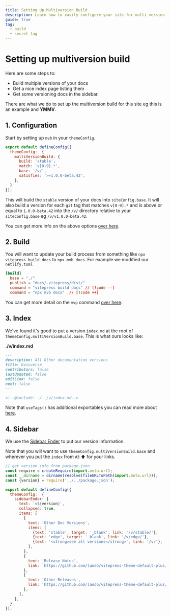 ```yaml
---
title: Setting Up Multiversion Build
description: Learn how to easily configure your site for multi version build
guide: true
tag:
  - build
  - secret tag
---
```


# Setting up multiversion build

Here are some steps to:

* Build multiple versions of your docs
* Get a nice index page listing them
* Get some versioning docs in the sidebar.

There are what we do to set up the multiversion build for this site eg this is an example and **YMMV**.

## 1. Configuration

Start by setting up `mvb` in your `themeConfig`.

```js
export default defineConfig({
  themeConfig:  {
    multiVersionBuild: {
      build: 'stable',
      match: 'v[0-9].*',
      base: '/v/',
      satisfies: '>=1.0.0-beta.42',
    },
  }
});
```

This will build the `stable` version of your docs into `siteConfig.base`. It will also build a version for each `git` tag that matches `v[0-9].*` and is above or equal to `1.0.0-beta.42` into the `/v/` directory relative to your `siteConfig.base` eg `/v/v1.0.0-beta.42`.

You can get more info on the above options [over here](../config/config.md#multiversion-build).

## 2. Build

You will want to update your build process from something like `npx vitepress build docs` to `npx mvb docs`. For example we modified our `netlify.toml`

```toml
[build]
  base = "./"
  publish = "docs/.vitepress/dist/"
  command = "vitepress build docs" // [!code --]
  command = "npx mvb docs"  // [!code ++]
```

You can get more detail on the `mvp` command [over here](../build/multiversion-vitepress-build.md).

## 3. Index

We've found it's good to put a version `index.md` at the root of `themeConfig.multiVersionBuild.base`. This is what ours looks like:

**./v/index.md**

```md
---
description: All Other documentation versions
title: Docuverse
contributors: false
lastUpdated: false
editLink: false
next: false
---

<!--@include: ./../v/index.md-->
```

Note that `useTags()` has additional exportables you can read more about [here](../composables/use-tags.md).


## 4. Sidebar

We use the [Sidebar Ender](../config/config.md#sidebar-ender) to put our version information.

Note that you will want to use `themeConfig.multiVersionBuild.base` and wherever you put the `index` from `#3` :arrow_up: for your links.

```js
// get version info from package.json
const require = createRequire(import.meta.url);
const __dirname = dirname(resolve(fileURLToPath(import.meta.url)));
const {version} = require('../../package.json');

export default defineConfig({
  themeConfig:  {
    sidebarEnder: {
      text: `v${version}`,
      collapsed: true,
      items: [
        {
          text: 'Other Doc Versions',
          items: [
            {text: 'stable', target: '_blank', link: '/v/stable/'},
            {text: 'edge', target: '_blank', link: '/v/edge/'},
            {text: '<strong>see all versions</strong>', link: '/v/'},
          ],
        },
        {
          text: 'Release Notes',
          link: `https://github.com/lando/vitepress-theme-default-plus/releases/tag/v${version}`,
        },
        {
          text: 'Other Releases',
          link: 'https://github.com/lando/vitepress-theme-default-plus/releases',
        },
      ],
    },
  }
});



